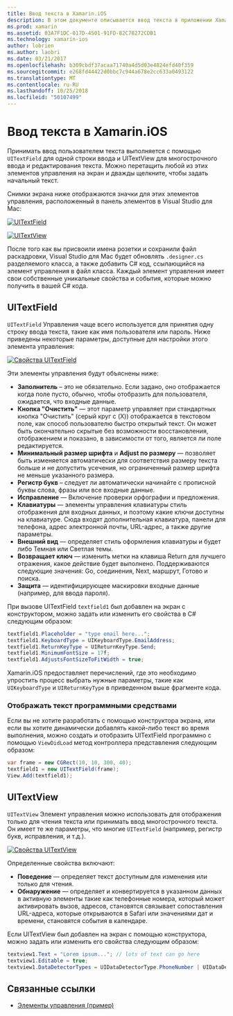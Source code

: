 ```yaml
---
title: Ввод текста в Xamarin.iOS
description: В этом документе описывается ввод текста в приложении Xamarin.iOS. В нем описывается использование UITextField и UITextVIew, как программно, так и в конструкторе iOS.
ms.prod: xamarin
ms.assetid: 03A7F1DC-017D-4501-91FD-82C78272CDB1
ms.technology: xamarin-ios
author: lobrien
ms.author: laobri
ms.date: 03/21/2017
ms.openlocfilehash: b309cbdf37acaa71740a4d5d03e4824efd40f359
ms.sourcegitcommit: e268fd44422d0bbc7c944a678e2cc633a0493122
ms.translationtype: MT
ms.contentlocale: ru-RU
ms.lasthandoff: 10/25/2018
ms.locfileid: "50107499"
---
```

# <a name="text-input-in-xamarinios"></a>Ввод текста в Xamarin.iOS

Принимать ввод пользователем текста выполняется с помощью `UITextField` для одной строки ввода и UITextView для многострочного ввода и редактирования текста. Можно перетащить любой из этих элементов управления на экран и дважды щелкните, чтобы задать начальный текст.

Снимки экрана ниже отображаются значки для этих элементов управления, расположенный в панель элементов в Visual Studio для Mac:

 [![](text-input-images/image11a.png "UITextField")](text-input-images/image11a.png#lightbox)

 [![](text-input-images/image13a.png "UITextView")](text-input-images/image13a.png#lightbox)

После того как вы присвоили имена розетки и сохранили файл раскадровки, Visual Studio для Mac будет обновлять `.designer.cs` разделяемого класса, а также добавить C# код, ссылающийся на элемент управления в файл класса. Каждый элемент управления имеет свои собственные уникальные свойства и события, которые можно получить в вашей C# кода.

 <a name="UITextField" />


## <a name="uitextfield"></a>UITextField

`UITextField` Управления чаще всего используется для принятия одну строку ввода текста, такие как имя пользователя или пароль. Ниже приведены некоторые параметры, доступные для настройки этого элемента управления:

 [![](text-input-images/image15a.png "Свойства UITextField")](text-input-images/image15a.png#lightbox)

Эти элементы управления будут объяснены ниже:

-  **Заполнитель** – это не обязательно. Если задано, оно отображается когда поле пусто, обычно, чтобы отобразить для пользователя, ожидается, что входные данные.
-  **Кнопка "Очистить"** — этот параметр управляет при стандартных кнопка "Очистить" (серый круг с (X)) отображается в текстовом поле, как способ пользователю быстро открытый текст. Он может быть окончательно скрытые без возможности восстановления, отображением и показано, в зависимости от того, является ли поле редактируется.
-  **Минимальный размер шрифта** и **Adjust по размеру** — позволяет быть изменяется автоматически для соответствия размеру текста больше и не допустить усечения, но ограниченный размер шрифта не меньше указанного размера.
-  **Регистр букв** – следует ли автоматически начинайте с прописной буквы слова, фразы или все входные данные.
-  **Исправление** — Включение проверки орфографии и предложения.
-  **Клавиатуры** — элементы управления клавиатуры стиль отображения для входных данных, и поэтому какие ключи доступны на клавиатуре. Сюда входят дополнительная клавиатура, панели для телефона, адрес электронной почты, URL-адрес, а также другие параметры.
-  **Внешний вид** — определяет стиль оформления клавиатуры и будет либо Темная или Светлая темы.
-  **Возвращает ключ** — изменить метки на клавиша Return для лучшего отражения, какое действие будет выполнено. Поддерживаются следующие значения: Go, соединения, Next, маршрут, Готово и поиска.
-  **Защита** — идентифицирующее маскировки входные данные (например, для ввода пароля).


При вызове UITextField `textfield1` был добавлен на экран с конструктором, можно задать или изменить его свойства в C# следующим образом:

```csharp
textfield1.Placeholder = "type email here...";
textfield1.KeyboardType = UIKeyboardType.EmailAddress;
textfield1.ReturnKeyType = UIReturnKeyType.Send;
textfield1.MinimumFontSize = 17f;
textfield1.AdjustsFontSizeToFitWidth = true;
```

Xamarin.iOS предоставляет перечислений, где это необходимо упростить процесс выбрать нужные параметры, такие как `UIKeyboardType` и `UIReturnKeyType` в приведенном выше фрагменте кода.

### <a name="display-text-programmatically"></a>Отображать текст программными средствами

Если вы не хотите разработать с помощью конструктора экрана, или если вы хотите динамически добавлять какой-либо текст во время выполнения, можно создать и отобразить UITextField программно с помощью `ViewDidLoad` метод контроллера представления следующим образом:

```csharp
var frame = new CGRect(10, 10, 300, 40);
textfield1 = new UITextField(frame);
View.Add(textfield1);
```

 <a name="UITextView" />


## <a name="uitextview"></a>UITextView

`UITextView` Элемент управления можно использовать для отображения только для чтения текста или принимать ввод многострочного текста. Он имеет те же параметры, что многие `UITextField` (например, регистр букв, исправления, и т.д.).

 [![](text-input-images/image16a.png "Свойства UITextView")](text-input-images/image16a.png#lightbox)

Определенные свойства включают:

-  **Поведение** — определяет текст доступным для изменения или только для чтения.
-  **Обнаружение** — определяет и конвертируется в указанном данных в активную элементы такие как телефонные номера, который может активировать вызов, адресов, становятся связывает сопоставления URL-адреса, которые открываются в Safari или значениями дат и времени, становятся события в календаре.


Если UITextView был добавлен на экран с помощью конструктора, можно задать или изменить его свойства следующим образом:

```csharp
textview1.Text = "Lorem ipsum..."; // lots of text can go here
textview1.Editable = true;
textview1.DataDetectorTypes = UIDataDetectorType.PhoneNumber | UIDataDetectorType.Link;
```



## <a name="related-links"></a>Связанные ссылки

- [Элементы управления (пример)](https://developer.xamarin.com/samples/Controls/)

